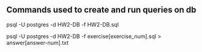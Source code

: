 ## Commands used to create and run queries on db
psql -U postgres -d HW2-DB -f HW2-DB.sql


psql -U postgres -d HW2-DB -f exercise[exercise_num].sql > answer[answer-num].txt
